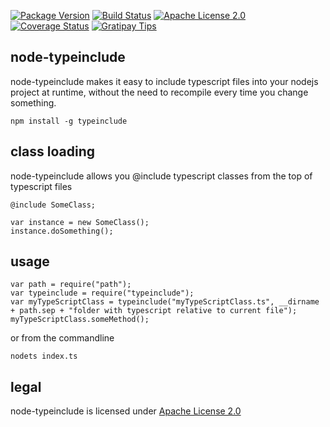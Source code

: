 [![Package Version](https://img.shields.io/npm/v/typeinclude.svg)](https://www.npmjs.org/package/typeinclude) [![Build Status](https://travis-ci.org/NexusTools/node-typeinclude.svg)](https://travis-ci.org/NexusTools/node-typeinclude) [![Apache License 2.0](http://img.shields.io/hexpm/l/plug.svg)](http://www.apache.org/licenses/LICENSE-2.0.html) [![Coverage Status](https://img.shields.io/coveralls/NexusTools/node-typeinclude.svg)](https://coveralls.io/r/NexusTools/node-typeinclude) [![Gratipay Tips](http://img.shields.io/gratipay/NexusTools.svg)](https://gratipay.com/NexusTools/)

node-typeinclude
----------------
node-typeinclude makes it easy to include typescript files into your nodejs project at runtime, without the need to recompile every time you change something.

```
npm install -g typeinclude
```

class loading
-------------
node-typeinclude allows you @include typescript classes from the top of typescript files

```
@include SomeClass;

var instance = new SomeClass();
instance.doSomething();
```

usage
-----
```
var path = require("path");
var typeinclude = require("typeinclude");
var myTypeScriptClass = typeinclude("myTypeScriptClass.ts", __dirname + path.sep + "folder with typescript relative to current file");
myTypeScriptClass.someMethod();
```

or from the commandline

```
nodets index.ts
```

legal
-----
node-typeinclude is licensed under [Apache License 2.0](LICENSE.md)
